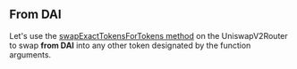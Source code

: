 ## From DAI

Let's use the [swapExactTokensForTokens method](https://uniswap.org/docs/v2/smart-contracts/router02/#swapexacttokensfortokens) on the UniswapV2Router to swap **from DAI** into any other token designated by the function arguments.